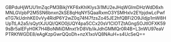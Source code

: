 GBPduHjWfJU1mZqcPM3BikjYKF6xKhlKIys3i1MU2eJHqWGImDHzWdD6xhMNLGVpbP2M5SN6bnxn2kSE8qHqNY5QaaRxmO3YSMHxlv2EYpjdwLcPwfeTG7kUdnhKE0vVy4RidP6Y2wZ0q74f47fzsZo45JE2hfQBFi2O9Jldjp1mW8HUpTtLA2a5/sQytXJUQl/QKO0jUQY4pa5CCx20sV1ClOTZtAGngSOJtIOFXK599sBr5aIEFyH0K7H4BoNMiiDMnxt1rD8Vb/ikJdhGMMQr0R4B+L3nWU97eaVPTRKfWGDE8/eAgKzpGwrQQoDh+nzX1xoVQ8NAuH+s4UcSeQ==
